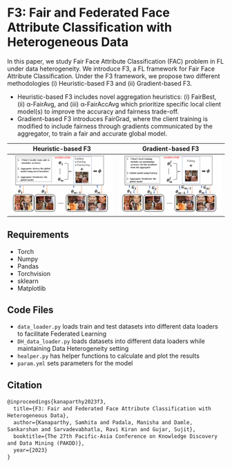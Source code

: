 # F3: Fair and Federated Face Attribute Classification with Heterogeneous Data

In this paper, we study Fair Face Attribute Classification (FAC) problem in FL under data heterogeneity. We introduce F3, a FL framework for Fair Face Attribute Classification. Under the F3 framework, we propose two different methodologies (i) Heuristic-based F3 and (ii) Gradient-based F3.

- Heuristic-based F3 includes novel aggregation heuristics: (i) FairBest, (ii) α-FairAvg, and (iii) α-FairAccAvg which prioritize specific local client
model(s) to improve the accuracy and fairness trade-off.
- Gradient-based F3 introduces FairGrad, where the client training is modified to include fairness through gradients communicated by the aggregator, to train a fair and accurate global model.


Heuristic-based F3            |  Gradient-based F3
:-------------------------:|:-------------------------:
![Heuristic-based F3](Paper/HF3.png)  |  ![Gradient-based F3](Paper/GF3.png)


## Requirements
- Torch
- Numpy
- Pandas
- Torchvision
- sklearn
- Matplotlib

## Code Files
- `data_loader.py` loads train and test datasets into different data loaders to facilitate Federated Learning
- `DH_data_loader.py` loads datasets into different data loaders while maintaining Data Heterogeneity setting
- `healper.py` has helper functions to calculate and plot the results 
- `param.yml` sets parameters for the model

## Citation
```
@inproceedings{kanaparthy2023f3,
  title={F3: Fair and Federated Face Attribute Classification with Heterogeneous Data},
  author={Kanaparthy, Samhita and Padala, Manisha and Damle, Sankarshan and Sarvadevabhatla, Ravi Kiran and Gujar, Sujit},
  booktitle={The 27th Pacific-Asia Conference on Knowledge Discovery and Data Mining (PAKDD)},
  year={2023}
}
```
